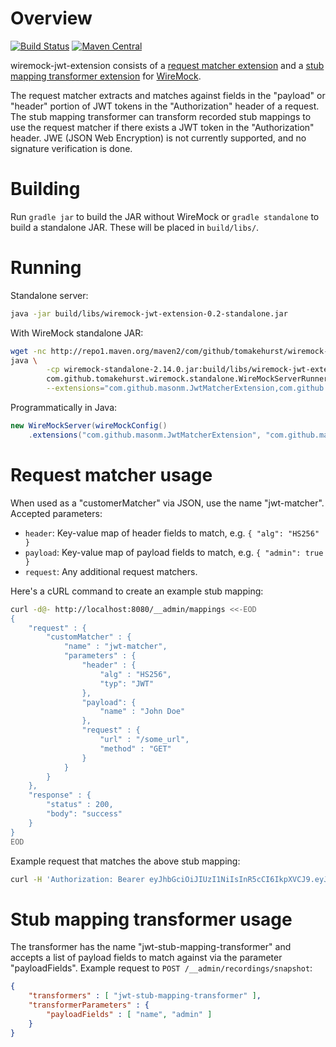 # Overview

[![Build Status](https://travis-ci.org/MasonM/wiremock-jwt-extension.svg?branch=master)](https://travis-ci.org/MasonM/wiremock-jwt-extension)
[![Maven Central](https://maven-badges.herokuapp.com/maven-central/com.github.masonm/wiremock-jwt-extension/badge.svg)](https://maven-badges.herokuapp.com/maven-central/com.github.masonm/wiremock-jwt-extension)

wiremock-jwt-extension consists of a [request matcher extension](http://wiremock.org/docs/extending-wiremock/#custom-request-matchers) and a [stub mapping transformer extension](http://wiremock.org/docs/record-playback/#transforming-generated-stubs) for [WireMock](http://wiremock.org).

The request matcher extracts and matches against fields in the "payload" or "header" portion of JWT tokens in the  "Authorization" header of a request. The stub mapping transformer can transform recorded stub mappings to use the request matcher if there exists a JWT token in the "Authorization" header. JWE (JSON Web Encryption) is not currently supported, and no signature verification is done.

# Building

Run `gradle jar` to build the JAR without WireMock or `gradle standalone` to build a standalone JAR.
These will be placed in `build/libs/`.

# Running

Standalone server:
```sh
java -jar build/libs/wiremock-jwt-extension-0.2-standalone.jar
```

With WireMock standalone JAR:
```sh
wget -nc http://repo1.maven.org/maven2/com/github/tomakehurst/wiremock-standalone/2.14.0/wiremock-standalone-2.14.0.jar
java \
        -cp wiremock-standalone-2.14.0.jar:build/libs/wiremock-jwt-extension-0.2.jar \
        com.github.tomakehurst.wiremock.standalone.WireMockServerRunner \
        --extensions="com.github.masonm.JwtMatcherExtension,com.github.masonm.JwtStubMappingTransformer"
```

Programmatically in Java:
```java
new WireMockServer(wireMockConfig()
    .extensions("com.github.masonm.JwtMatcherExtension", "com.github.masonm.JwtStubMappingTransformer"))
```

# Request matcher usage

When used as a "customerMatcher" via JSON, use the name "jwt-matcher". Accepted parameters:
* `header`: Key-value map of header fields to match, e.g. `{ "alg": "HS256" }`
* `payload`: Key-value map of payload fields to match, e.g. `{ "admin": true }`
* `request`: Any additional request matchers.

Here's a cURL command to create an example stub mapping:
```sh
curl -d@- http://localhost:8080/__admin/mappings <<-EOD
{
    "request" : {
        "customMatcher" : {
            "name" : "jwt-matcher",
            "parameters" : {
                "header" : {
                    "alg" : "HS256",
                    "typ": "JWT"
                },
                "payload": {
                    "name" : "John Doe"
                },
                "request" : {
                    "url" : "/some_url",
                    "method" : "GET"
                }
            }
        }
    },
    "response" : {
        "status" : 200,
        "body": "success"
    }
}
EOD
```

Example request that matches the above stub mapping:
```sh
curl -H 'Authorization: Bearer eyJhbGciOiJIUzI1NiIsInR5cCI6IkpXVCJ9.eyJzdWIiOiIxMjM0NTY3ODkwIiwibmFtZSI6IkpvaG4gRG9lIiwiaWF0IjoxNTE2MjM5MDIyfQ.XbPfbIHMI6arZ3Y922BhjWgQzWXcXNrz0ogtVhfEd2o' http://localhost:8080/some_url
```

# Stub mapping transformer usage

The transformer has the name "jwt-stub-mapping-transformer" and accepts a list of payload fields to match against via the parameter "payloadFields". Example request to `POST /__admin/recordings/snapshot`:
```json
{
    "transformers" : [ "jwt-stub-mapping-transformer" ],
    "transformerParameters" : {
        "payloadFields" : [ "name", "admin" ]
    }
}
```
